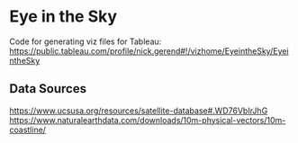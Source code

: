 # Eye in the Sky
Code for generating viz files for Tableau:
https://public.tableau.com/profile/nick.gerend#!/vizhome/EyeintheSky/EyeintheSky

## Data Sources
https://www.ucsusa.org/resources/satellite-database#.WD76VbIrJhG
https://www.naturalearthdata.com/downloads/10m-physical-vectors/10m-coastline/
